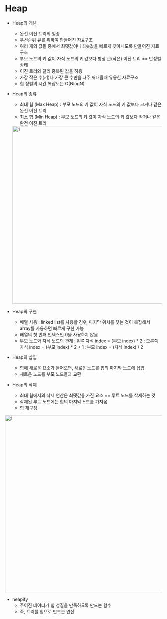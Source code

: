 # Heap

* Heap의 개념
    - 완전 이진 트리의 일종 
    - 우선순위 큐를 위하여 만들어진 자료구조
    - 여러 개의 값들 중에서 최댓값이나 최솟값을 빠르게 찾아내도록 만들어진 자료구조
    - 부모 노드의 키 값이 자식 노드의 키 값보다 항상 큰(작은) 이진 트리 == 반정렬 상태
    - 이진 트리와 달리 중복된 값을 허용
    - 가장 작은 수(키)나 가장 큰 수만을 자주 꺼내올때 유용한 자료구조
    - 힙 정렬의 시간 복잡도는 O(NlogN)

* Heap의 종류
    - 최대 힙 (Max Heap)
        : 부모 노드의 키 값이 자식 노드의 키 값보다 크거나 같은 완전 이진 트리
    - 최소 힙 (Min Heap)
        : 부모 노드의 키 값이 자식 노드의 키 값보다 작거나 같은 완전 이진 트리
        
        
    <img width="572" alt="1" src="https://user-images.githubusercontent.com/61955796/158214760-126c8881-f6bb-41bb-9170-0ac7c4eb3f17.png">


* Heap의 구현
    - 배열 사용
        : linked list를 사용할 경우, 마지막 위치를 찾는 것이 복잡해서 array를 사용하면 빠르게 구현 가능
    - 배열의 첫 번째 인덱스인 0을 사용하지 않음
    - 부모 노드와 자식 노드의 관계
        : 왼쪽 자식 index = (부모 index) * 2
        : 오른쪽 자식 index = (부모 index) * 2 + 1
        : 부모 index = (자식 index) / 2

* Heap의 삽입
    - 힙에 새로운 요소가 들어오면, 새로운 노드를 힙의 마지막 노드에 삽입
    - 새로운 노드를 부모 노드들과 교환

* Heap의 삭제
    - 최대 힙에서의 삭제 연산은 최댓값을 가진 요소 == 루트 노드를 삭제하는 것
    - 삭제된 루트 노드에는 힙의 마지막 노드를 가져옴
    - 힙 재구성

<img width="570" alt="1" src="https://user-images.githubusercontent.com/61955796/158215273-c15462af-de30-4faf-b9b3-3e656bd18146.png">


* heapify
    - 주어진 데이터가 힙 성질을 만족하도록 만드는 함수
    - 즉, 트리를 힙으로 만드는 연산


